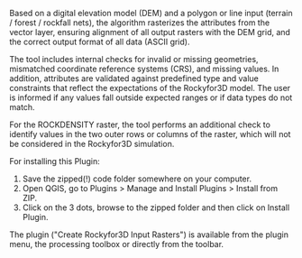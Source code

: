 Based on a digital elevation model (DEM) and a polygon or line input (terrain / forest / rockfall nets), the algorithm rasterizes the attributes from the vector layer, ensuring alignment of all output rasters with the DEM grid, and the correct output format of all data (ASCII grid). 

The tool includes internal checks for invalid or missing geometries, mismatched coordinate reference systems (CRS), and missing values. In addition, attributes are validated against predefined type and value constraints that reflect the expectations of the Rockyfor3D model. The user is informed if any values fall outside expected ranges or if data types do not match. 

For the ROCKDENSITY raster, the tool performs an additional check to identify values in the two outer rows or columns of the raster, which will not be considered in the Rockyfor3D simulation.

For installing this Plugin:
1. Save the zipped(!) code folder somewhere on your computer.
2. Open QGIS, go to Plugins > Manage and Install Plugins > Install from ZIP.
3. Click on the 3 dots, browse to the zipped folder and then click on Install Plugin.

The plugin ("Create Rockyfor3D Input Rasters") is available from the plugin menu, the processing toolbox or directly from the toolbar.
